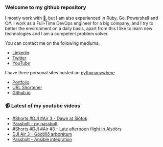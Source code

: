 ### Welcome to my github repository

I mostly work with [:snake:](https://www.python.org/), but I am also experienced in Ruby, Go, Powershell and C#. I work as a Full-Time DevOps engineer for a big company, and I try to better the environment on a daily basis, apart from this I like to learn new technologies and I am a competent problem solver.

You can contact me on the following mediums.
- [Linkedin](https://www.linkedin.com/in/r3ap3rpy)
- [Twitter](https://twitter.com/r3ap3rpy)
- [YouTube](https://www.youtube.com/channel/UC1qkMXH8d2I9DDAtBSeEHqg)

I have three personal sites hosted on [pythonanywhere](https://www.pythonanywhere.com/)
- [Portfolio](http://r3ap3rpy.pythonanywhere.com/)
- [URL Shortener](http://shortenpy.pythonanywhere.com/)
- [Github.io](https://r3ap3rpy.github.io/)

### :video_camera: Latest of my youtube videos
<!-- YOUTUBE:START -->
- [#Shorts #DJI #Air 3 - Dawn at Siófok](https://www.youtube.com/watch?v=J7NT3C31zhE)
- [Passbolt - py passbolt](https://www.youtube.com/watch?v=sSRE76A5sfA)
- [#Shorts #DJI #Air #3 - Late afternoon flight in Alsóörs](https://www.youtube.com/watch?v=LqNkUH60IL4)
- [DJI Air 3 - Gödöllő arborétum](https://www.youtube.com/watch?v=dMF2P_hYxGM)
- [Passbolt - Ansible integration](https://www.youtube.com/watch?v=Ty0ZbZr8qQg)
<!-- YOUTUBE:END -->

